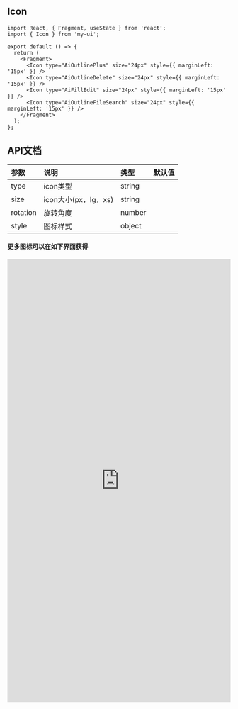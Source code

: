 ## Icon 

```tsx
import React, { Fragment, useState } from 'react';
import { Icon } from 'my-ui';

export default () => {
  return (
    <Fragment>
      <Icon type="AiOutlinePlus" size="24px" style={{ marginLeft: '15px' }} />
      <Icon type="AiOutlineDelete" size="24px" style={{ marginLeft: '15px' }} />
      <Icon type="AiFillEdit" size="24px" style={{ marginLeft: '15px' }} />
      <Icon type="AiOutlineFileSearch" size="24px" style={{ marginLeft: '15px' }} />
    </Fragment>
  );
};
```
## API文档
| 参数     | 说明                 | 类型   | 默认值 |
|:-------- |:-------------------- |:------ |:------ |
| type     | icon类型             | string |        |
| size     | icon大小(px，lg，xs) | string |        |
| rotation | 旋转角度             | number |        |
| style    | 图标样式             | object |        |

#### 更多图标可以在如下界面获得
   <iframe  
      height=1000 
      width=100% 
      src="https://react-icons.github.io/react-icons/icons?name=ai"  
      frameborder=0  
      allowfullscreen>
    </iframe>


